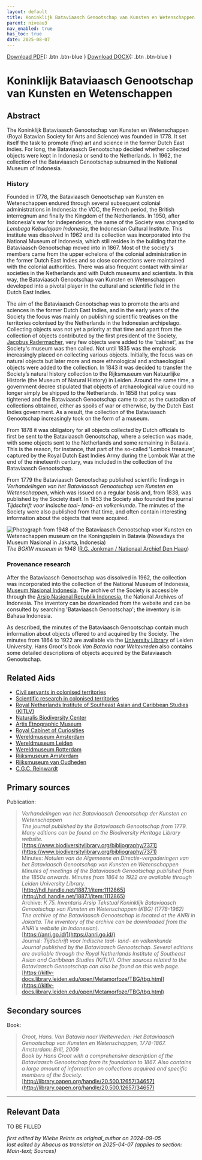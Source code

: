 ```yaml
---
layout: default
title: Koninklijk Bataviaasch Genootschap van Kunsten en Wetenschappen
parent: niveau3
nav_enabled: true
has_toc: true
date: 2025-08-07
--- 
```



[Download PDF](https://raw.githubusercontent.com/colonial-heritage/research-guides-dev/refs/heads/main/EXPORTS/PDF/niveau3/English/BGKW.pdf){: .btn .btn-blue }     [Download DOCX](https://raw.githubusercontent.com/colonial-heritage/research-guides-dev/refs/heads/main/EXPORTS/DOCX/niveau3/English/BGKW.docx){: .btn .btn-blue }


# Koninklijk Bataviaasch Genootschap van Kunsten en Wetenschappen


## Abstract

The Koninklijk Bataviaasch Genootschap van Kunsten en Wetenschappen (Royal Batavian Society for Arts and Science) was founded in 1778. It set itself the task to promote (fine) art and science in the former Dutch East Indies. For long, the Bataviaasch Genootschap decided whether collected objects were kept in Indonesia or send to the Netherlands. In 1962, the collection of the Bataviaasch Genootschap subsumed in the National Museum of Indonesia.

### History

Founded in 1778, the Bataviaasch Genootschap van Kunsten en Wetenschappen endured through several subsequent colonial administrations in Indonesia: the VOC, the French period, the British interregnum and finally the Kingdom of the Netherlands. In 1950, after Indonesia's war for independence, the name of the Society was changed to *Lembaga Kebudajaan Indonesia*, the Indonesian Cultural Institute. This institute was dissolved in 1962 and its collection was incorporated into the National Museum of Indonesia, which still resides in the building that the Bataviaasch Genootschap moved into in 1867. Most of the society's members came from the upper echelons of the colonial administration in the former Dutch East Indies and so close connections were maintained with the colonial authorities. There was also frequent contact with similar societies in the Netherlands and with Dutch museums and scientists. In this way, the Bataviaasch Genootschap van Kunsten en Wetenschappen developed into a pivotal player in the cultural and scientific field in the Dutch East Indies.

The aim of the Bataviaasch Genootschap was to promote the arts and sciences in the former Dutch East Indies, and in the early years of the Society the focus was mainly on publishing scientific treatises on the territories colonised by the Netherlands in the Indonesian archipelago. Collecting objects was not yet a priority at that time and apart from the collection of objects contributed by the first president of the Society, [Jacobus Radermacher](http://www.wikidata.org/entity/Q945130), very few objects were added to the 'cabinet', as the Society's museum was then called. Not until 1835 was the emphasis increasingly placed on collecting various objects. Initially, the focus was on natural objects but later more and more ethnological and archaeological objects were added to the collection. In 1843 it was decided to transfer the Society’s natural history collection to the Rijksmuseum van Natuurlijke Historie (the Museum of Natural History) in Leiden. Around the same time, a government decree stipulated that objects of archaeological value could no longer simply be shipped to the Netherlands. In 1858 that policy was tightened and the Bataviaasch Genootschap came to act as the custodian of collections obtained, either as spoils of war or otherwise, by the Dutch East Indies government. As a result, the collection of the Bataviaasch Genootschap increasingly took on the form of a museum. 

From 1878 it was obligatory for all objects collected by Dutch officials to first be sent to the Bataviaasch Genootschap, where a selection was made, with some objects sent to the Netherlands and some remaining in Batavia. This is the reason, for instance, that part of the so-called 'Lombok treasure', captured by the Royal Dutch East Indies Army during the Lombok War at the end of the nineteenth century, was included in the collection of the Bataviaasch Genootschap.

From 1779 the Bataviaasch Genootschap published scientific findings in *Verhandelingen van het Bataviaasch Genootschap van Kunsten en Wetenschappen*, which was issued on a regular basis and, from 1838, was published by the Society itself. In 1853 the Society also founded the journal *Tijdschrift voor Indische taal- land- en volkenkunde*. The minutes of the Society were also published from that time, and often contain interesting information about the objects that were acquired.

![Photograph from 1948 of the Bataviaasch Genootschap voor Kunsten en Wetenschappen museum on the Koningsplein in Batavia (Nowadays the Museum Nasional in Jakarta, Indonesia)](https://upload.wikimedia.org/wikipedia/commons/8/80/Museum_van_het_Bataviaasch_Genootschap_gedung_gajah_aan_het_Koningsplein%2C_Bestanddeelnr_13905.jpg)
_The BGKW museum in 1948_ ([R.G. Jonkman / Nationaal Archief Den Haag](https://commons.wikimedia.org/wiki/File:Museum_van_het_Bataviaasch_Genootschap_gedung_gajah_aan_het_Koningsplein,_Bestanddeelnr_13905.jpg))

### Provenance research

After the Bataviaasch Genootschap was dissolved in 1962, the collection was incorporated into the collection of the National Museum of Indonesia, [Museum Nasional Indonesia](https://www.museumnasional.or.id/). The archive of the Society is accessible through the [Arsip Nasional Republik Indonesia](https://anri.go.id/), the National Archives of Indonesia. The inventory can be downloaded from the website and can be consulted by searching 'Bataviaasch Genootschap'; the inventory is in Bahasa Indonesia. 

As described, the minutes of the Bataviaasch Genootschap contain much information about objects offered to and acquired by the Society. The minutes from 1864 to 1922 are available via the [University Library](http://hdl.handle.net/1887.1/item:1112865) of Leiden University. Hans Groot's book *Van Batavia naar Weltevreden* also contains some detailed descriptions of objects acquired by the Bataviaasch Genootschap.


## Related Aids

 - [Civil servants in colonised territories](niveau2/English/CivilServants_20240316.yml)  
 - [Scientific research in colonised territories](niveau2/English/Science_20240821.yml)  
 - [Royal Netherlands Institute of Southeast Asian and Caribbean Studies (KITLV)](niveau3/English/KITLV_20240704.yml)  
 - [Naturalis Biodiversity Center](niveau3/English/Naturalis_20270710.yml)  
 - [Artis Etnographic Museum](niveau3/English/EMArtis_20240712.yml)  
 - [Royal Cabinet of Curiosities](niveau3/English/KKZ_20240417.yml)  
 - [Wereldmuseum Amsterdam](niveau3/English/WMAmsterdam_20240809.yml)  
 - [Wereldmuseum Leiden](niveau3/English/WMLeiden_20240508.yml)  
 - [Wereldmuseum Rotterdam](niveau3/English/WMRotterdam_2040822.yml)  
 - [Rijksmuseum Amsterdam](niveau3/English/RijksmuseumAmsterdam_20240905.yml)  
 - [Rijksmuseum van Oudheden](niveau3/English/RMO_20241106.yml)  
 - [C.G.C. Reinwardt](niveau3/English/Reinwardt_20241217.yml)  

## Primary sources

Publication:
  > *Verhandelingen van het Bataviaasch Genootschap der Kunsten en Wetenschappen*  
> _The journal published by the Bataviaasch Genootschap from 1779. Many editions can be found on the Biodiversity Heritage Library website._  
> [https://www.biodiversitylibrary.org/bibliography/7371](https://www.biodiversitylibrary.org/bibliography/7371)  
Minutes:
  > *Notulen van de Algemeene en Directie-vergaderingen van het Bataviaasch Genootschap van Kunsten en Wetenschappen*  
> _Minutes of meetings of the Bataviaasch Genootschap published from the 1850s onwards. Minutes from 1864 to 1922 are available through Leiden University Library._  
> [http://hdl.handle.net/1887.1/item:1112865](http://hdl.handle.net/1887.1/item:1112865)  
Archive:
  > *K 75. Inventaris Arsip Tekstual Koninklijk Bataviaasch Genootschap van Kunsten en Wetenschappen (KBG) (1778-1962)*  
> _The archive of the Bataviaasch Genootschap is located at the ANRI in Jakarta. The inventory of the archive can be downloaded from the ANRI's website (in Indonesian)._  
> [https://anri.go.id/](https://anri.go.id/)  
Journal:
  > *Tijdschrift voor Indische taal- land- en volkenkunde*  
> _Journal published by the Bataviaasch Genootschap. Several editions are available through the Royal Netherlands Institute of Southeast Asian and Caribbean Studies (KITLV). Other sources related to the Bataviaasch Genootschap can also be found on this web page._  
> [https://kitlv-docs.library.leiden.edu/open/Metamorfoze/TBG/tbg.html](https://kitlv-docs.library.leiden.edu/open/Metamorfoze/TBG/tbg.html)  
## Secondary sources

Book:
  > *Groot, Hans. Van Batavia naar Weltevreden: Het Bataviaasch Genootschap van Kunsten en Wetenschappen, 1778-1867. Amsterdam: Brill, 2009*  
> _Book by Hans Groot with a comprehensive description of the Bataviaasch Genootschap from its foundation to 1867. Also contains a large amount of information on collections acquired and specific members of the Society._  
> [http://library.oapen.org/handle/20.500.12657/34657](http://library.oapen.org/handle/20.500.12657/34657)  


---
## Relevant Data 
TO BE FILLED

_first edited by Wiebe Reints as original_author on 2024-09-05_  
_last edited by Abacus as translator on 2025-04-07
        (applies to section: Main-text; Sources)_
        